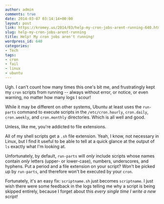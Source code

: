 ```yaml
---
author: admin
comments: true
date: 2014-03-07 03:14:14+00:00
layout: post
link: https://kromey.us/2014/03/help-my-cron-jobs-arent-running-640.html
slug: help-my-cron-jobs-arent-running
title: Help! My cron jobs aren't running!
wordpress_id: 640
categories:
- Tech
tags:
- cron
- fail
- linux
- ubuntu
---
```


Ugh. I can't count how many times this one's bit me, and frustratingly kept my `cron` scripts from running -- always without error, or notice, or even warning, no matter how many logs I scour!

While it may be different on other systems, Ubuntu at least uses the `run-parts` command to execute scripts in the `/etc/cron.hourly`, `cron.daily`, `cron.weekly`, and `cron.monthly` directories. Which is all well and good.

Unless, like me, you're addicted to file extensions.

All of my shell scripts get a `.sh` file extension. Yeah, I know, not necessary in Linux, but I find it useful to be able to tell at a quick glance at the output of `ls` exactly what I'm looking at.

Unfortunately, by default, `run-parts` will _only_ include scripts whose names contain _only_ letters (upper- or lower-case), numbers, underscores, and hyphens. Put a period and a file extension on your script? Won't be picked up by `run-parts`, and therefore won't be executed by your `cron`.

Fortunately, it's an easy fix: `scriptname.sh` just becomes `scriptname`. I just wish there were some feedback in the logs telling me why a script is being skipped entirely, because I forget about this _every single time I write a new script!_
